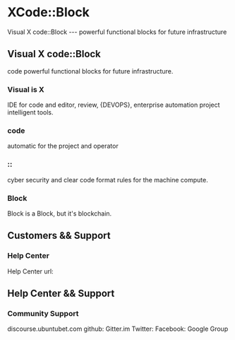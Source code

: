 # XCode::Block
Visual X code::Block --- powerful functional blocks for future infrastructure

## Visual X code::Block 
code powerful functional blocks for future infrastructure.

### Visual is X
IDE for code and editor, review, {DEVOPS}, enterprise automation project intelligent tools. 

### code 
automatic for the project and operator

### ::
cyber security and clear code format rules for the machine compute.

### Block
Block is a Block, but it's blockchain. 

## Customers && Support

### Help Center 
Help Center url:

## Help Center && Support

### Community Support

discourse.ubuntubet.com
github:
Gitter.im
Twitter:
Facebook:
Google Group
